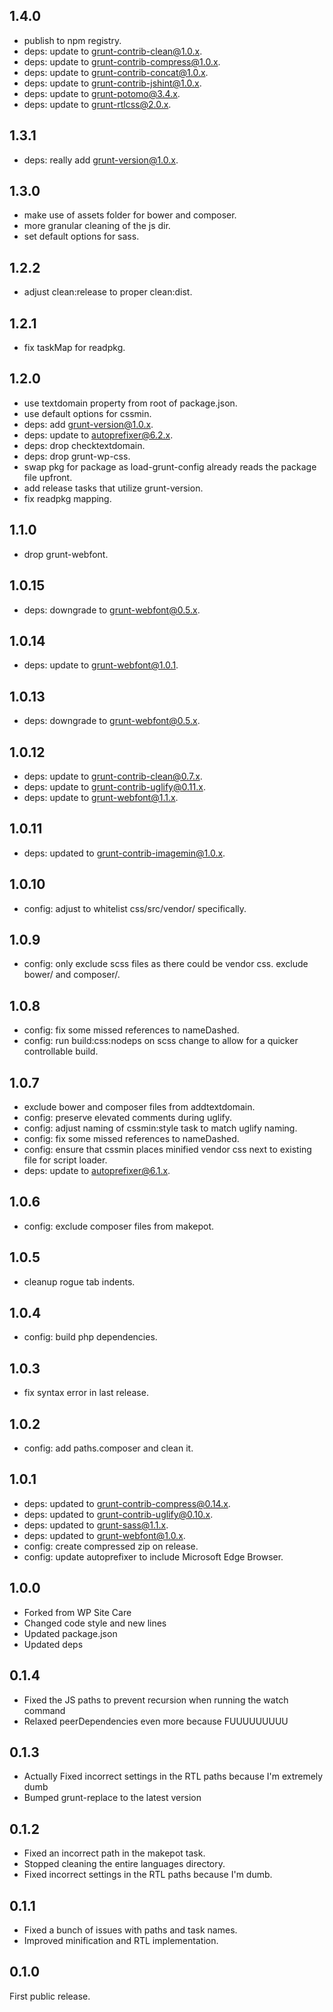 ## 1.4.0

- publish to npm registry.
- deps: update to grunt-contrib-clean@1.0.x.
- deps: update to grunt-contrib-compress@1.0.x.
- deps: update to grunt-contrib-concat@1.0.x.
- deps: update to grunt-contrib-jshint@1.0.x.
- deps: update to grunt-potomo@3.4.x.
- deps: update to grunt-rtlcss@2.0.x.

## 1.3.1

- deps: really add grunt-version@1.0.x.

## 1.3.0

- make use of assets folder for bower and composer.
- more granular cleaning of the js dir.
- set default options for sass.

## 1.2.2

- adjust clean:release to proper clean:dist.

## 1.2.1

- fix taskMap for readpkg.

## 1.2.0

- use textdomain property from root of package.json.
- use default options for cssmin.
- deps: add grunt-version@1.0.x.
- deps: update to autoprefixer@6.2.x.
- deps: drop checktextdomain.
- deps: drop grunt-wp-css.
- swap pkg for package as load-grunt-config already reads the package file upfront.
- add release tasks that utilize grunt-version.
- fix readpkg mapping.

## 1.1.0

- drop grunt-webfont.

## 1.0.15

- deps: downgrade to grunt-webfont@0.5.x.

## 1.0.14

- deps: update to grunt-webfont@1.0.1.

## 1.0.13

- deps: downgrade to grunt-webfont@0.5.x.

## 1.0.12

- deps: update to grunt-contrib-clean@0.7.x.
- deps: update to grunt-contrib-uglify@0.11.x.
- deps: update to grunt-webfont@1.1.x.

## 1.0.11

- deps: updated to grunt-contrib-imagemin@1.0.x.

## 1.0.10

- config: adjust to whitelist css/src/vendor/ specifically.

## 1.0.9

- config: only exclude scss files as there could be vendor css. exclude bower/ and composer/.

## 1.0.8

- config: fix some missed references to nameDashed.
- config: run build:css:nodeps on scss change to allow for a quicker controllable build.

## 1.0.7

- exclude bower and composer files from addtextdomain.
- config: preserve elevated comments during uglify.
- config: adjust naming of cssmin:style task to match uglify naming.
- config: fix some missed references to nameDashed.
- config: ensure that cssmin places minified vendor css next to existing file for script loader.
- deps: update to autoprefixer@6.1.x.

## 1.0.6

- config: exclude composer files from makepot.

## 1.0.5

- cleanup rogue tab indents.

## 1.0.4

- config: build php dependencies.

## 1.0.3

- fix syntax error in last release.

## 1.0.2

- config: add paths.composer and clean it.

## 1.0.1

- deps: updated to grunt-contrib-compress@0.14.x.
- deps: updated to grunt-contrib-uglify@0.10.x.
- deps: updated to grunt-sass@1.1.x.
- deps: updated to grunt-webfont@1.0.x.
- config: create compressed zip on release.
- config: update autoprefixer to include Microsoft Edge Browser.

## 1.0.0

- Forked from WP Site Care
- Changed code style and new lines
- Updated package.json
- Updated deps

## 0.1.4

- Fixed the JS paths to prevent recursion when running the watch command
- Relaxed peerDependencies even more because FUUUUUUUUU

## 0.1.3

- Actually Fixed incorrect settings in the RTL paths because I'm extremely dumb
- Bumped grunt-replace to the latest version

## 0.1.2

- Fixed an incorrect path in the makepot task.
- Stopped cleaning the entire languages directory.
- Fixed incorrect settings in the RTL paths because I'm dumb.

## 0.1.1

- Fixed a bunch of issues with paths and task names.
- Improved minification and RTL implementation.

## 0.1.0

First public release.
